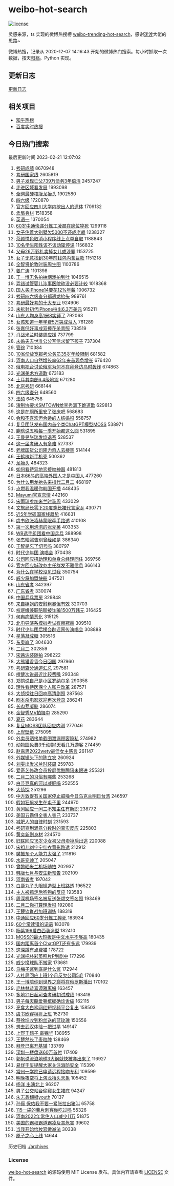 # weibo-hot-search

[![license](https://img.shields.io/github/license/Arrackisarookie/weibo-hot-search)](https://github.com/Arrackisarookie/weibo-hot-search/blob/master/LICENSE)

灵感来源，ts 实现的微博热搜榜 [weibo-trending-hot-search](https://github.com/justjavac/weibo-trending-hot-search)，感谢[迷渡](https://github.com/justjavac)大佬的思路~

微博热搜，记录从 2020-12-07 14:16:43 开始的微博热门搜索。每小时抓取一次数据，按天[归档](./archives)。Python 实现。

## 更新日志
[更新日志](./UPDATE.md)

## 相关项目
+ [知乎热榜](https://github.com/Arrackisarookie/zhihu-top-search)
+ [百度实时热搜](https://github.com/Arrackisarookie/baidu-hot-search)

## 今日热门搜索

<!-- Rank Begin -->

最后更新时间 2023-02-21 12:07:02

1. [考研成绩](https://s.weibo.com/weibo?q=%23%E8%80%83%E7%A0%94%E6%88%90%E7%BB%A9%23&t=31&band_rank=1&Refer=top) 8670948
1. [考研国家线](https://s.weibo.com/weibo?q=%23%E8%80%83%E7%A0%94%E5%9B%BD%E5%AE%B6%E7%BA%BF%23&t=31&band_rank=2&Refer=top) 2605819
1. [男子发现亡父739万债务3年偿清](https://s.weibo.com/weibo?q=%23%E7%94%B7%E5%AD%90%E5%8F%91%E7%8E%B0%E4%BA%A1%E7%88%B6739%E4%B8%87%E5%80%BA%E5%8A%A13%E5%B9%B4%E5%81%BF%E6%B8%85%23&t=31&band_rank=11&Refer=top) 2457247
1. [走进区域看发展](https://s.weibo.com/weibo?q=%23%E8%B5%B0%E8%BF%9B%E5%8C%BA%E5%9F%9F%E7%9C%8B%E5%8F%91%E5%B1%95%23&t=31&band_rank=3&Refer=top) 1993098
1. [全网最硬核版龙抬头](https://s.weibo.com/weibo?q=%23%E5%85%A8%E7%BD%91%E6%9C%80%E7%A1%AC%E6%A0%B8%E7%89%88%E9%BE%99%E6%8A%AC%E5%A4%B4%23&t=31&band_rank=42&Refer=top) 1902580
1. [四六级](https://s.weibo.com/weibo?q=%23%E5%9B%9B%E5%85%AD%E7%BA%A7%23&t=31&band_rank=4&Refer=top) 1720870
1. [官方回应四川大学内挖出人的遗体](https://s.weibo.com/weibo?q=%23%E5%AE%98%E6%96%B9%E5%9B%9E%E5%BA%94%E5%9B%9B%E5%B7%9D%E5%A4%A7%E5%AD%A6%E5%86%85%E6%8C%96%E5%87%BA%E4%BA%BA%E7%9A%84%E9%81%97%E4%BD%93%23&t=31&band_rank=1&Refer=top) 1709132
1. [孟局身材](https://s.weibo.com/weibo?q=%23%E5%AD%9F%E5%B1%80%E8%BA%AB%E6%9D%90%23&t=31&band_rank=34&Refer=top) 1518358
1. [英语一](https://s.weibo.com/weibo?q=%E8%8B%B1%E8%AF%AD%E4%B8%80&t=31&band_rank=4&Refer=top) 1370054
1. [60岁中通快递分拣工凌晨在岗位猝死](https://s.weibo.com/weibo?q=%2360%E5%B2%81%E4%B8%AD%E9%80%9A%E5%BF%AB%E9%80%92%E5%88%86%E6%8B%A3%E5%B7%A5%E5%87%8C%E6%99%A8%E5%9C%A8%E5%B2%97%E4%BD%8D%E7%8C%9D%E6%AD%BB%23&t=31&band_rank=5&Refer=top) 1299118
1. [女子住着大别墅欠5000不还成老赖](https://s.weibo.com/weibo?q=%23%E5%A5%B3%E5%AD%90%E4%BD%8F%E7%9D%80%E5%A4%A7%E5%88%AB%E5%A2%85%E6%AC%A05000%E4%B8%8D%E8%BF%98%E6%88%90%E8%80%81%E8%B5%96%23&t=31&band_rank=1&Refer=top) 1238327
1. [茶颜悦色取消小程序线上点单自取](https://s.weibo.com/weibo?q=%23%E8%8C%B6%E9%A2%9C%E6%82%A6%E8%89%B2%E5%8F%96%E6%B6%88%E5%B0%8F%E7%A8%8B%E5%BA%8F%E7%BA%BF%E4%B8%8A%E7%82%B9%E5%8D%95%E8%87%AA%E5%8F%96%23&t=31&band_rank=1&Refer=top) 1188843
1. [10名学生阳性该不该动辄停课](https://s.weibo.com/weibo?q=%2310%E5%90%8D%E5%AD%A6%E7%94%9F%E9%98%B3%E6%80%A7%E8%AF%A5%E4%B8%8D%E8%AF%A5%E5%8A%A8%E8%BE%84%E5%81%9C%E8%AF%BE%23&t=31&band_rank=5&Refer=top) 1156832
1. [父母26万彩礼卖掉女儿或涉罪](https://s.weibo.com/weibo?q=%23%E7%88%B6%E6%AF%8D26%E4%B8%87%E5%BD%A9%E7%A4%BC%E5%8D%96%E6%8E%89%E5%A5%B3%E5%84%BF%E6%88%96%E6%B6%89%E7%BD%AA%23&t=31&band_rank=5&Refer=top) 1153725
1. [女子无意找到30年前钱包内含巨款](https://s.weibo.com/weibo?q=%23%E5%A5%B3%E5%AD%90%E6%97%A0%E6%84%8F%E6%89%BE%E5%88%B030%E5%B9%B4%E5%89%8D%E9%92%B1%E5%8C%85%E5%86%85%E5%90%AB%E5%B7%A8%E6%AC%BE%23&t=31&band_rank=6&Refer=top) 1151218
1. [全智贤伦敦时装周生图](https://s.weibo.com/weibo?q=%23%E5%85%A8%E6%99%BA%E8%B4%A4%E4%BC%A6%E6%95%A6%E6%97%B6%E8%A3%85%E5%91%A8%E7%94%9F%E5%9B%BE%23&t=31&band_rank=7&Refer=top) 1103786
1. [姜广涛](https://s.weibo.com/weibo?q=%E5%A7%9C%E5%B9%BF%E6%B6%9B&t=31&band_rank=2&Refer=top) 1101398
1. [王一博无名拍抽烟戏拍到吐](https://s.weibo.com/weibo?q=%23%E7%8E%8B%E4%B8%80%E5%8D%9A%E6%97%A0%E5%90%8D%E6%8B%8D%E6%8A%BD%E7%83%9F%E6%88%8F%E6%8B%8D%E5%88%B0%E5%90%90%23&t=31&band_rank=8&Refer=top) 1046515
1. [弄错试管婴儿涉事医院称没必要计较](https://s.weibo.com/weibo?q=%23%E5%BC%84%E9%94%99%E8%AF%95%E7%AE%A1%E5%A9%B4%E5%84%BF%E6%B6%89%E4%BA%8B%E5%8C%BB%E9%99%A2%E7%A7%B0%E6%B2%A1%E5%BF%85%E8%A6%81%E8%AE%A1%E8%BE%83%23&t=31&band_rank=6&Refer=top) 1018368
1. [国人买iPhone14要花12%年薪](https://s.weibo.com/weibo?q=%23%E5%9B%BD%E4%BA%BA%E4%B9%B0iPhone14%E8%A6%81%E8%8A%B112%25%E5%B9%B4%E8%96%AA%23&t=31&band_rank=7&Refer=top) 1006732
1. [考研四六级查分都遇龙抬头](https://s.weibo.com/weibo?q=%23%E8%80%83%E7%A0%94%E5%9B%9B%E5%85%AD%E7%BA%A7%E6%9F%A5%E5%88%86%E9%83%BD%E9%81%87%E9%BE%99%E6%8A%AC%E5%A4%B4%23&t=31&band_rank=6&Refer=top) 989761
1. [考研最好考的十大专业](https://s.weibo.com/weibo?q=%23%E8%80%83%E7%A0%94%E6%9C%80%E5%A5%BD%E8%80%83%E7%9A%84%E5%8D%81%E5%A4%A7%E4%B8%93%E4%B8%9A%23&t=31&band_rank=9&Refer=top) 924906
1. [未拆封初代iPhone拍出6.3万美元](https://s.weibo.com/weibo?q=%23%E6%9C%AA%E6%8B%86%E5%B0%81%E5%88%9D%E4%BB%A3iPhone%E6%8B%8D%E5%87%BA6.3%E4%B8%87%E7%BE%8E%E5%85%83%23&t=31&band_rank=8&Refer=top) 915211
1. [山东人均身高1米8实锤了](https://s.weibo.com/weibo?q=%23%E5%B1%B1%E4%B8%9C%E4%BA%BA%E5%9D%87%E8%BA%AB%E9%AB%981%E7%B1%B38%E5%AE%9E%E9%94%A4%E4%BA%86%23&t=31&band_rank=4&Refer=top) 792063
1. [女孩知道一年学费5万哭成泪人](https://s.weibo.com/weibo?q=%23%E5%A5%B3%E5%AD%A9%E7%9F%A5%E9%81%93%E4%B8%80%E5%B9%B4%E5%AD%A6%E8%B4%B95%E4%B8%87%E5%93%AD%E6%88%90%E6%B3%AA%E4%BA%BA%23&t=31&band_rank=5&Refer=top) 761289
1. [张嘉倪好事成双捧花杀青照](https://s.weibo.com/weibo?q=%23%E5%BC%A0%E5%98%89%E5%80%AA%E5%A5%BD%E4%BA%8B%E6%88%90%E5%8F%8C%E6%8D%A7%E8%8A%B1%E6%9D%80%E9%9D%92%E7%85%A7%23&t=31&band_rank=13&Refer=top) 738519
1. [肖战米兰时装周应援](https://s.weibo.com/weibo?q=%23%E8%82%96%E6%88%98%E7%B1%B3%E5%85%B0%E6%97%B6%E8%A3%85%E5%91%A8%E5%BA%94%E6%8F%B4%23&t=31&band_rank=11&Refer=top) 737799
1. [未婚夫去世准公公写信求留下孩子](https://s.weibo.com/weibo?q=%23%E6%9C%AA%E5%A9%9A%E5%A4%AB%E5%8E%BB%E4%B8%96%E5%87%86%E5%85%AC%E5%85%AC%E5%86%99%E4%BF%A1%E6%B1%82%E7%95%99%E4%B8%8B%E5%AD%A9%E5%AD%90%23&t=31&band_rank=13&Refer=top) 737304
1. [管综](https://s.weibo.com/weibo?q=%E7%AE%A1%E7%BB%BC&t=31&band_rank=13&Refer=top) 710384
1. [10省份放宽报考公务员35岁年龄限制](https://s.weibo.com/weibo?q=%2310%E7%9C%81%E4%BB%BD%E6%94%BE%E5%AE%BD%E6%8A%A5%E8%80%83%E5%85%AC%E5%8A%A1%E5%91%9835%E5%B2%81%E5%B9%B4%E9%BE%84%E9%99%90%E5%88%B6%23&t=31&band_rank=15&Refer=top) 681582
1. [河南人口自然增长率62年来首现负增长](https://s.weibo.com/weibo?q=%23%E6%B2%B3%E5%8D%97%E4%BA%BA%E5%8F%A3%E8%87%AA%E7%84%B6%E5%A2%9E%E9%95%BF%E7%8E%8762%E5%B9%B4%E6%9D%A5%E9%A6%96%E7%8E%B0%E8%B4%9F%E5%A2%9E%E9%95%BF%23&t=31&band_rank=5&Refer=top) 676420
1. [俄电视台讨论俄军为何不在拜登访乌时轰炸](https://s.weibo.com/weibo?q=%23%E4%BF%84%E7%94%B5%E8%A7%86%E5%8F%B0%E8%AE%A8%E8%AE%BA%E4%BF%84%E5%86%9B%E4%B8%BA%E4%BD%95%E4%B8%8D%E5%9C%A8%E6%8B%9C%E7%99%BB%E8%AE%BF%E4%B9%8C%E6%97%B6%E8%BD%B0%E7%82%B8%23&t=31&band_rank=11&Refer=top) 674863
1. [光渊美术方道歉](https://s.weibo.com/weibo?q=%23%E5%85%89%E6%B8%8A%E7%BE%8E%E6%9C%AF%E6%96%B9%E9%81%93%E6%AD%89%23&t=31&band_rank=12&Refer=top) 673183
1. [土耳其南部6.4级地震](https://s.weibo.com/weibo?q=%23%E5%9C%9F%E8%80%B3%E5%85%B6%E5%8D%97%E9%83%A86.4%E7%BA%A7%E5%9C%B0%E9%9C%87%23&t=31&band_rank=13&Refer=top) 671280
1. [北京考研](https://s.weibo.com/weibo?q=%E5%8C%97%E4%BA%AC%E8%80%83%E7%A0%94&t=31&band_rank=47&Refer=top) 668144
1. [四六级查分](https://s.weibo.com/weibo?q=%23%E5%9B%9B%E5%85%AD%E7%BA%A7%E6%9F%A5%E5%88%86%23&t=31&band_rank=12&Refer=top) 648560
1. [法硕](https://s.weibo.com/weibo?q=%E6%B3%95%E7%A1%95&t=31&band_rank=8&Refer=top) 645758
1. [演制协要求SMTOWN给李秀满下跪道歉](https://s.weibo.com/weibo?q=%23%E6%BC%94%E5%88%B6%E5%8D%8F%E8%A6%81%E6%B1%82SMTOWN%E7%BB%99%E6%9D%8E%E7%A7%80%E6%BB%A1%E4%B8%8B%E8%B7%AA%E9%81%93%E6%AD%89%23&t=31&band_rank=14&Refer=top) 629813
1. [这是在厕所里安了张床吧](https://s.weibo.com/weibo?q=%23%E8%BF%99%E6%98%AF%E5%9C%A8%E5%8E%95%E6%89%80%E9%87%8C%E5%AE%89%E4%BA%86%E5%BC%A0%E5%BA%8A%E5%90%A7%23&t=31&band_rank=6&Refer=top) 568683
1. [会和不喜欢但合适的人结婚吗](https://s.weibo.com/weibo?q=%23%E4%BC%9A%E5%92%8C%E4%B8%8D%E5%96%9C%E6%AC%A2%E4%BD%86%E5%90%88%E9%80%82%E7%9A%84%E4%BA%BA%E7%BB%93%E5%A9%9A%E5%90%97%23&t=31&band_rank=15&Refer=top) 558757
1. [复旦团队发布国内首个类ChatGPT模型MOSS](https://s.weibo.com/weibo?q=%23%E5%A4%8D%E6%97%A6%E5%9B%A2%E9%98%9F%E5%8F%91%E5%B8%83%E5%9B%BD%E5%86%85%E9%A6%96%E4%B8%AA%E7%B1%BBChatGPT%E6%A8%A1%E5%9E%8BMOSS%23&t=31&band_rank=7&Refer=top) 538971
1. [鹿晗说五哈每一季开始都这么囧](https://s.weibo.com/weibo?q=%23%E9%B9%BF%E6%99%97%E8%AF%B4%E4%BA%94%E5%93%88%E6%AF%8F%E4%B8%80%E5%AD%A3%E5%BC%80%E5%A7%8B%E9%83%BD%E8%BF%99%E4%B9%88%E5%9B%A7%23&t=31&band_rank=18&Refer=top) 531895
1. [王曼昱张瑞发烧退赛](https://s.weibo.com/weibo?q=%23%E7%8E%8B%E6%9B%BC%E6%98%B1%E5%BC%A0%E7%91%9E%E5%8F%91%E7%83%A7%E9%80%80%E8%B5%9B%23&t=31&band_rank=30&Refer=top) 528537
1. [这一届考研人有多难](https://s.weibo.com/weibo?q=%23%E8%BF%99%E4%B8%80%E5%B1%8A%E8%80%83%E7%A0%94%E4%BA%BA%E6%9C%89%E5%A4%9A%E9%9A%BE%23&t=31&band_rank=8&Refer=top) 527337
1. [老牌国货公司隆力奇人去楼空](https://s.weibo.com/weibo?q=%23%E8%80%81%E7%89%8C%E5%9B%BD%E8%B4%A7%E5%85%AC%E5%8F%B8%E9%9A%86%E5%8A%9B%E5%A5%87%E4%BA%BA%E5%8E%BB%E6%A5%BC%E7%A9%BA%23&t=31&band_rank=19&Refer=top) 514144
1. [王鹤棣新手机壳](https://s.weibo.com/weibo?q=%23%E7%8E%8B%E9%B9%A4%E6%A3%A3%E6%96%B0%E6%89%8B%E6%9C%BA%E5%A3%B3%23&t=31&band_rank=11&Refer=top) 500362
1. [龙抬头](https://s.weibo.com/weibo?q=%23%E9%BE%99%E6%8A%AC%E5%A4%B4%23&t=31&band_rank=15&Refer=top) 484323
1. [如何看待异地恋接吻神器](https://s.weibo.com/weibo?q=%23%E5%A6%82%E4%BD%95%E7%9C%8B%E5%BE%85%E5%BC%82%E5%9C%B0%E6%81%8B%E6%8E%A5%E5%90%BB%E7%A5%9E%E5%99%A8%23&t=31&band_rank=32&Refer=top) 481813
1. [日本66%的高端外国人才是中国人](https://s.weibo.com/weibo?q=%23%E6%97%A5%E6%9C%AC66%25%E7%9A%84%E9%AB%98%E7%AB%AF%E5%A4%96%E5%9B%BD%E4%BA%BA%E6%89%8D%E6%98%AF%E4%B8%AD%E5%9B%BD%E4%BA%BA%23&t=31&band_rank=9&Refer=top) 477260
1. [为什么用龙抬头来指代二月二](https://s.weibo.com/weibo?q=%23%E4%B8%BA%E4%BB%80%E4%B9%88%E7%94%A8%E9%BE%99%E6%8A%AC%E5%A4%B4%E6%9D%A5%E6%8C%87%E4%BB%A3%E4%BA%8C%E6%9C%88%E4%BA%8C%23&t=31&band_rank=16&Refer=top) 468197
1. [点燃我温暖你韩国开播](https://s.weibo.com/weibo?q=%23%E7%82%B9%E7%87%83%E6%88%91%E6%B8%A9%E6%9A%96%E4%BD%A0%E9%9F%A9%E5%9B%BD%E5%BC%80%E6%92%AD%23&t=31&band_rank=10&Refer=top) 448435
1. [Mayumi官宣恋情](https://s.weibo.com/weibo?q=%23Mayumi%E5%AE%98%E5%AE%A3%E6%81%8B%E6%83%85%23&t=31&band_rank=11&Refer=top) 442160
1. [宋雨琦参加米兰时装周](https://s.weibo.com/weibo?q=%23%E5%AE%8B%E9%9B%A8%E7%90%A6%E5%8F%82%E5%8A%A0%E7%B1%B3%E5%85%B0%E6%97%B6%E8%A3%85%E5%91%A8%23&t=31&band_rank=12&Refer=top) 433029
1. [文旅局长零下20度穿长裙代言家乡](https://s.weibo.com/weibo?q=%23%E6%96%87%E6%97%85%E5%B1%80%E9%95%BF%E9%9B%B6%E4%B8%8B20%E5%BA%A6%E7%A9%BF%E9%95%BF%E8%A3%99%E4%BB%A3%E8%A8%80%E5%AE%B6%E4%B9%A1%23&t=31&band_rank=13&Refer=top) 430771
1. [近5年学硕国家线趋势](https://s.weibo.com/weibo?q=%23%E8%BF%915%E5%B9%B4%E5%AD%A6%E7%A1%95%E5%9B%BD%E5%AE%B6%E7%BA%BF%E8%B6%8B%E5%8A%BF%23&t=31&band_rank=14&Refer=top) 416631
1. [虞书欣张凌赫蒙眼牵手路透](https://s.weibo.com/weibo?q=%23%E8%99%9E%E4%B9%A6%E6%AC%A3%E5%BC%A0%E5%87%8C%E8%B5%AB%E8%92%99%E7%9C%BC%E7%89%B5%E6%89%8B%E8%B7%AF%E9%80%8F%23&t=31&band_rank=22&Refer=top) 410108
1. [第一次用泡泡的张元英](https://s.weibo.com/weibo?q=%23%E7%AC%AC%E4%B8%80%E6%AC%A1%E7%94%A8%E6%B3%A1%E6%B3%A1%E7%9A%84%E5%BC%A0%E5%85%83%E8%8B%B1%23&t=31&band_rank=23&Refer=top) 403353
1. [WB选手组团看中国乒乓](https://s.weibo.com/weibo?q=%23WB%E9%80%89%E6%89%8B%E7%BB%84%E5%9B%A2%E7%9C%8B%E4%B8%AD%E5%9B%BD%E4%B9%92%E4%B9%93%23&t=31&band_rank=24&Refer=top) 388998
1. [张杰晒照告别曾经如是](https://s.weibo.com/weibo?q=%23%E5%BC%A0%E6%9D%B0%E6%99%92%E7%85%A7%E5%91%8A%E5%88%AB%E6%9B%BE%E7%BB%8F%E5%A6%82%E6%98%AF%23&t=31&band_rank=19&Refer=top) 386340
1. [王智是忘了切号吗](https://s.weibo.com/weibo?q=%23%E7%8E%8B%E6%99%BA%E6%98%AF%E5%BF%98%E4%BA%86%E5%88%87%E5%8F%B7%E5%90%97%23&t=31&band_rank=21&Refer=top) 380797
1. [时代少年团 演唱会](https://s.weibo.com/weibo?q=%E6%97%B6%E4%BB%A3%E5%B0%91%E5%B9%B4%E5%9B%A2%20%E6%BC%94%E5%94%B1%E4%BC%9A&t=31&band_rank=24&Refer=top) 370438
1. [公司回应招助理和单身总经理同住](https://s.weibo.com/weibo?q=%23%E5%85%AC%E5%8F%B8%E5%9B%9E%E5%BA%94%E6%8B%9B%E5%8A%A9%E7%90%86%E5%92%8C%E5%8D%95%E8%BA%AB%E6%80%BB%E7%BB%8F%E7%90%86%E5%90%8C%E4%BD%8F%23&t=31&band_rank=17&Refer=top) 369756
1. [官方回应城改办主任群发不雅信息](https://s.weibo.com/weibo?q=%23%E5%AE%98%E6%96%B9%E5%9B%9E%E5%BA%94%E5%9F%8E%E6%94%B9%E5%8A%9E%E4%B8%BB%E4%BB%BB%E7%BE%A4%E5%8F%91%E4%B8%8D%E9%9B%85%E4%BF%A1%E6%81%AF%23&t=31&band_rank=30&Refer=top) 366143
1. [为什么在学校没见过我](https://s.weibo.com/weibo?q=%23%E4%B8%BA%E4%BB%80%E4%B9%88%E5%9C%A8%E5%AD%A6%E6%A0%A1%E6%B2%A1%E8%A7%81%E8%BF%87%E6%88%91%23&t=31&band_rank=22&Refer=top) 350754
1. [威少将加盟快船](https://s.weibo.com/weibo?q=%23%E5%A8%81%E5%B0%91%E5%B0%86%E5%8A%A0%E7%9B%9F%E5%BF%AB%E8%88%B9%23&t=31&band_rank=23&Refer=top) 347521
1. [山东省考](https://s.weibo.com/weibo?q=%E5%B1%B1%E4%B8%9C%E7%9C%81%E8%80%83&t=31&band_rank=19&Refer=top) 342397
1. [广东省考](https://s.weibo.com/weibo?q=%E5%B9%BF%E4%B8%9C%E7%9C%81%E8%80%83&t=31&band_rank=20&Refer=top) 330074
1. [中国乒乓票房](https://s.weibo.com/weibo?q=%23%E4%B8%AD%E5%9B%BD%E4%B9%92%E4%B9%93%E7%A5%A8%E6%88%BF%23&t=31&band_rank=19&Refer=top) 329848
1. [来自姐姐的安慰粗暴但有效](https://s.weibo.com/weibo?q=%23%E6%9D%A5%E8%87%AA%E5%A7%90%E5%A7%90%E7%9A%84%E5%AE%89%E6%85%B0%E7%B2%97%E6%9A%B4%E4%BD%86%E6%9C%89%E6%95%88%23&t=31&band_rank=21&Refer=top) 320703
1. [权珉娥兼职陪聊被诈骗1500万韩元](https://s.weibo.com/weibo?q=%23%E6%9D%83%E7%8F%89%E5%A8%A5%E5%85%BC%E8%81%8C%E9%99%AA%E8%81%8A%E8%A2%AB%E8%AF%88%E9%AA%971500%E4%B8%87%E9%9F%A9%E5%85%83%23&t=31&band_rank=14&Refer=top) 316425
1. [何冉病情恶化](https://s.weibo.com/weibo?q=%23%E4%BD%95%E5%86%89%E7%97%85%E6%83%85%E6%81%B6%E5%8C%96%23&t=31&band_rank=35&Refer=top) 315125
1. [北电导演系模拟考试有赖冠霖](https://s.weibo.com/weibo?q=%23%E5%8C%97%E7%94%B5%E5%AF%BC%E6%BC%94%E7%B3%BB%E6%A8%A1%E6%8B%9F%E8%80%83%E8%AF%95%E6%9C%89%E8%B5%96%E5%86%A0%E9%9C%96%23&t=31&band_rank=23&Refer=top) 309510
1. [时代少年团后援会辟谣网传演唱会](https://s.weibo.com/weibo?q=%23%E6%97%B6%E4%BB%A3%E5%B0%91%E5%B9%B4%E5%9B%A2%E5%90%8E%E6%8F%B4%E4%BC%9A%E8%BE%9F%E8%B0%A3%E7%BD%91%E4%BC%A0%E6%BC%94%E5%94%B1%E4%BC%9A%23&t=31&band_rank=27&Refer=top) 308888
1. [星落凝成糖](https://s.weibo.com/weibo?q=%E6%98%9F%E8%90%BD%E5%87%9D%E6%88%90%E7%B3%96&t=31&band_rank=15&Refer=top) 305516
1. [东奥崩了](https://s.weibo.com/weibo?q=%E4%B8%9C%E5%A5%A5%E5%B4%A9%E4%BA%86&t=31&band_rank=16&Refer=top) 304630
1. [二月二](https://s.weibo.com/weibo?q=%23%E4%BA%8C%E6%9C%88%E4%BA%8C%23&t=31&band_rank=25&Refer=top) 302859
1. [宋茜泳装随拍](https://s.weibo.com/weibo?q=%23%E5%AE%8B%E8%8C%9C%E6%B3%B3%E8%A3%85%E9%9A%8F%E6%8B%8D%23&t=31&band_rank=39&Refer=top) 298222
1. [大熊猫香香今日回国](https://s.weibo.com/weibo?q=%23%E5%A4%A7%E7%86%8A%E7%8C%AB%E9%A6%99%E9%A6%99%E4%BB%8A%E6%97%A5%E5%9B%9E%E5%9B%BD%23&t=31&band_rank=28&Refer=top) 297960
1. [考研查分通道汇总](https://s.weibo.com/weibo?q=%23%E8%80%83%E7%A0%94%E6%9F%A5%E5%88%86%E9%80%9A%E9%81%93%E6%B1%87%E6%80%BB%23&t=31&band_rank=26&Refer=top) 297581
1. [檀健次说最近比较费嗓](https://s.weibo.com/weibo?q=%23%E6%AA%80%E5%81%A5%E6%AC%A1%E8%AF%B4%E6%9C%80%E8%BF%91%E6%AF%94%E8%BE%83%E8%B4%B9%E5%97%93%23&t=31&band_rank=27&Refer=top) 293348
1. [郑恺说自己是小区罗纳尔多](https://s.weibo.com/weibo?q=%23%E9%83%91%E6%81%BA%E8%AF%B4%E8%87%AA%E5%B7%B1%E6%98%AF%E5%B0%8F%E5%8C%BA%E7%BD%97%E7%BA%B3%E5%B0%94%E5%A4%9A%23&t=31&band_rank=17&Refer=top) 290358
1. [理性看待医保个人账户改革](https://s.weibo.com/weibo?q=%23%E7%90%86%E6%80%A7%E7%9C%8B%E5%BE%85%E5%8C%BB%E4%BF%9D%E4%B8%AA%E4%BA%BA%E8%B4%A6%E6%88%B7%E6%94%B9%E9%9D%A9%23&t=31&band_rank=26&Refer=top) 287571
1. [大侦探往日回响高清剧照](https://s.weibo.com/weibo?q=%23%E5%A4%A7%E4%BE%A6%E6%8E%A2%E5%BE%80%E6%97%A5%E5%9B%9E%E5%93%8D%E9%AB%98%E6%B8%85%E5%89%A7%E7%85%A7%23&t=31&band_rank=31&Refer=top) 287563
1. [剧本杀电影欢迎再次登录](https://s.weibo.com/weibo?q=%23%E5%89%A7%E6%9C%AC%E6%9D%80%E7%94%B5%E5%BD%B1%E6%AC%A2%E8%BF%8E%E5%86%8D%E6%AC%A1%E7%99%BB%E5%BD%95%23&t=31&band_rank=29&Refer=top) 286241
1. [长肉芽凝胶](https://s.weibo.com/weibo?q=%E9%95%BF%E8%82%89%E8%8A%BD%E5%87%9D%E8%83%B6&t=31&band_rank=22&Refer=top) 286074
1. [金智秀MV拍摄中](https://s.weibo.com/weibo?q=%23%E9%87%91%E6%99%BA%E7%A7%80MV%E6%8B%8D%E6%91%84%E4%B8%AD%23&t=31&band_rank=27&Refer=top) 285290
1. [夏花](https://s.weibo.com/weibo?q=%E5%A4%8F%E8%8A%B1&t=31&band_rank=18&Refer=top) 283644
1. [复旦MOSS团队回应内测](https://s.weibo.com/weibo?q=%23%E5%A4%8D%E6%97%A6MOSS%E5%9B%A2%E9%98%9F%E5%9B%9E%E5%BA%94%E5%86%85%E6%B5%8B%23&t=31&band_rank=28&Refer=top) 277046
1. [上岸壁纸](https://s.weibo.com/weibo?q=%E4%B8%8A%E5%B2%B8%E5%A3%81%E7%BA%B8&t=31&band_rank=30&Refer=top) 275095
1. [外卖员晒接单截图泄漏顾客隐私](https://s.weibo.com/weibo?q=%23%E5%A4%96%E5%8D%96%E5%91%98%E6%99%92%E6%8E%A5%E5%8D%95%E6%88%AA%E5%9B%BE%E6%B3%84%E6%BC%8F%E9%A1%BE%E5%AE%A2%E9%9A%90%E7%A7%81%23&t=31&band_rank=30&Refer=top) 274982
1. [动物园免费3千动物1天看几万游客](https://s.weibo.com/weibo?q=%23%E5%8A%A8%E7%89%A9%E5%9B%AD%E5%85%8D%E8%B4%B93%E5%8D%83%E5%8A%A8%E7%89%A91%E5%A4%A9%E7%9C%8B%E5%87%A0%E4%B8%87%E6%B8%B8%E5%AE%A2%23&t=31&band_rank=48&Refer=top) 274459
1. [赵露思2022wetv最佳女主感言](https://s.weibo.com/weibo?q=%23%E8%B5%B5%E9%9C%B2%E6%80%9D2022wetv%E6%9C%80%E4%BD%B3%E5%A5%B3%E4%B8%BB%E6%84%9F%E8%A8%80%23&t=31&band_rank=20&Refer=top) 261147
1. [外媒镜头下的陈立农](https://s.weibo.com/weibo?q=%23%E5%A4%96%E5%AA%92%E9%95%9C%E5%A4%B4%E4%B8%8B%E7%9A%84%E9%99%88%E7%AB%8B%E5%86%9C%23&t=31&band_rank=32&Refer=top) 260924
1. [刘雯出发米兰时装周](https://s.weibo.com/weibo?q=%23%E5%88%98%E9%9B%AF%E5%87%BA%E5%8F%91%E7%B1%B3%E5%85%B0%E6%97%B6%E8%A3%85%E5%91%A8%23&t=31&band_rank=31&Refer=top) 259783
1. [爱奇艺修改会员投屏优酷腾讯未跟进](https://s.weibo.com/weibo?q=%23%E7%88%B1%E5%A5%87%E8%89%BA%E4%BF%AE%E6%94%B9%E4%BC%9A%E5%91%98%E6%8A%95%E5%B1%8F%E4%BC%98%E9%85%B7%E8%85%BE%E8%AE%AF%E6%9C%AA%E8%B7%9F%E8%BF%9B%23&t=31&band_rank=32&Refer=top) 255321
1. [二月二的习俗有哪些](https://s.weibo.com/weibo?q=%23%E4%BA%8C%E6%9C%88%E4%BA%8C%E7%9A%84%E4%B9%A0%E4%BF%97%E6%9C%89%E5%93%AA%E4%BA%9B%23&t=31&band_rank=33&Refer=top) 253268
1. [白芸豆真的可以减肥吗](https://s.weibo.com/weibo?q=%23%E7%99%BD%E8%8A%B8%E8%B1%86%E7%9C%9F%E7%9A%84%E5%8F%AF%E4%BB%A5%E5%87%8F%E8%82%A5%E5%90%97%23&t=31&band_rank=48&Refer=top) 252555
1. [大侦探](https://s.weibo.com/weibo?q=%E5%A4%A7%E4%BE%A6%E6%8E%A2&t=31&band_rank=35&Refer=top) 251296
1. [中方敦促有关国家停止鼓噪今日乌克兰明日台湾](https://s.weibo.com/weibo?q=%23%E4%B8%AD%E6%96%B9%E6%95%A6%E4%BF%83%E6%9C%89%E5%85%B3%E5%9B%BD%E5%AE%B6%E5%81%9C%E6%AD%A2%E9%BC%93%E5%99%AA%E4%BB%8A%E6%97%A5%E4%B9%8C%E5%85%8B%E5%85%B0%E6%98%8E%E6%97%A5%E5%8F%B0%E6%B9%BE%23&t=31&band_rank=36&Refer=top) 246597
1. [假如狂飙发生在屯子里](https://s.weibo.com/weibo?q=%23%E5%81%87%E5%A6%82%E7%8B%82%E9%A3%99%E5%8F%91%E7%94%9F%E5%9C%A8%E5%B1%AF%E5%AD%90%E9%87%8C%23&t=31&band_rank=33&Refer=top) 244970
1. [黄冈回应一问三不知主任有新职](https://s.weibo.com/weibo?q=%23%E9%BB%84%E5%86%88%E5%9B%9E%E5%BA%94%E4%B8%80%E9%97%AE%E4%B8%89%E4%B8%8D%E7%9F%A5%E4%B8%BB%E4%BB%BB%E6%9C%89%E6%96%B0%E8%81%8C%23&t=31&band_rank=23&Refer=top) 238772
1. [美国五霸俱全害人害己](https://s.weibo.com/weibo?q=%23%E7%BE%8E%E5%9B%BD%E4%BA%94%E9%9C%B8%E4%BF%B1%E5%85%A8%E5%AE%B3%E4%BA%BA%E5%AE%B3%E5%B7%B1%23&t=31&band_rank=11&Refer=top) 233737
1. [减肥人的自律时刻](https://s.weibo.com/weibo?q=%23%E5%87%8F%E8%82%A5%E4%BA%BA%E7%9A%84%E8%87%AA%E5%BE%8B%E6%97%B6%E5%88%BB%23&t=31&band_rank=41&Refer=top) 231593
1. [考研查到满意分数时的真实反应](https://s.weibo.com/weibo?q=%23%E8%80%83%E7%A0%94%E6%9F%A5%E5%88%B0%E6%BB%A1%E6%84%8F%E5%88%86%E6%95%B0%E6%97%B6%E7%9A%84%E7%9C%9F%E5%AE%9E%E5%8F%8D%E5%BA%94%23&t=31&band_rank=24&Refer=top) 225803
1. [黄奕新剧身材](https://s.weibo.com/weibo?q=%23%E9%BB%84%E5%A5%95%E6%96%B0%E5%89%A7%E8%BA%AB%E6%9D%90%23&t=31&band_rank=25&Refer=top) 224570
1. [妇联回应16岁少女被父母卖掉后出逃](https://s.weibo.com/weibo?q=%23%E5%A6%87%E8%81%94%E5%9B%9E%E5%BA%9416%E5%B2%81%E5%B0%91%E5%A5%B3%E8%A2%AB%E7%88%B6%E6%AF%8D%E5%8D%96%E6%8E%89%E5%90%8E%E5%87%BA%E9%80%83%23&t=31&band_rank=26&Refer=top) 220088
1. [宋祖儿刘宇宁红衣背影路透](https://s.weibo.com/weibo?q=%23%E5%AE%8B%E7%A5%96%E5%84%BF%E5%88%98%E5%AE%87%E5%AE%81%E7%BA%A2%E8%A1%A3%E8%83%8C%E5%BD%B1%E8%B7%AF%E9%80%8F%23&t=31&band_rank=42&Refer=top) 212912
1. [樊振东个人能力太强了](https://s.weibo.com/weibo?q=%23%E6%A8%8A%E6%8C%AF%E4%B8%9C%E4%B8%AA%E4%BA%BA%E8%83%BD%E5%8A%9B%E5%A4%AA%E5%BC%BA%E4%BA%86%23&t=31&band_rank=27&Refer=top) 211816
1. [水哥变帅了](https://s.weibo.com/weibo?q=%E6%B0%B4%E5%93%A5%E5%8F%98%E5%B8%85%E4%BA%86&t=31&band_rank=28&Refer=top) 205047
1. [曾黎晒米兰机场随拍](https://s.weibo.com/weibo?q=%23%E6%9B%BE%E9%BB%8E%E6%99%92%E7%B1%B3%E5%85%B0%E6%9C%BA%E5%9C%BA%E9%9A%8F%E6%8B%8D%23&t=31&band_rank=44&Refer=top) 202937
1. [韩版七月与安生新预告](https://s.weibo.com/weibo?q=%23%E9%9F%A9%E7%89%88%E4%B8%83%E6%9C%88%E4%B8%8E%E5%AE%89%E7%94%9F%E6%96%B0%E9%A2%84%E5%91%8A%23&t=31&band_rank=37&Refer=top) 202109
1. [河南省考](https://s.weibo.com/weibo?q=%E6%B2%B3%E5%8D%97%E7%9C%81%E8%80%83&t=31&band_rank=42&Refer=top) 197042
1. [白鹿丸子头眼镜造型上班路透](https://s.weibo.com/weibo?q=%23%E7%99%BD%E9%B9%BF%E4%B8%B8%E5%AD%90%E5%A4%B4%E7%9C%BC%E9%95%9C%E9%80%A0%E5%9E%8B%E4%B8%8A%E7%8F%AD%E8%B7%AF%E9%80%8F%23&t=31&band_rank=43&Refer=top) 196522
1. [主人被抓走后狗狗的反应](https://s.weibo.com/weibo?q=%23%E4%B8%BB%E4%BA%BA%E8%A2%AB%E6%8A%93%E8%B5%B0%E5%90%8E%E7%8B%97%E7%8B%97%E7%9A%84%E5%8F%8D%E5%BA%94%23&t=31&band_rank=48&Refer=top) 193583
1. [周深机场签名被反送张颂文签名照](https://s.weibo.com/weibo?q=%23%E5%91%A8%E6%B7%B1%E6%9C%BA%E5%9C%BA%E7%AD%BE%E5%90%8D%E8%A2%AB%E5%8F%8D%E9%80%81%E5%BC%A0%E9%A2%82%E6%96%87%E7%AD%BE%E5%90%8D%E7%85%A7%23&t=31&band_rank=29&Refer=top) 193469
1. [二月二你打算理发吗](https://s.weibo.com/weibo?q=%23%E4%BA%8C%E6%9C%88%E4%BA%8C%E4%BD%A0%E6%89%93%E7%AE%97%E7%90%86%E5%8F%91%E5%90%97%23&t=31&band_rank=36&Refer=top) 192080
1. [王楚钦肖战加班训练](https://s.weibo.com/weibo?q=%23%E7%8E%8B%E6%A5%9A%E9%92%A6%E8%82%96%E6%88%98%E5%8A%A0%E7%8F%AD%E8%AE%AD%E7%BB%83%23&t=31&band_rank=33&Refer=top) 188319
1. [中通回应60岁分拣工猝死](https://s.weibo.com/weibo?q=%23%E4%B8%AD%E9%80%9A%E5%9B%9E%E5%BA%9460%E5%B2%81%E5%88%86%E6%8B%A3%E5%B7%A5%E7%8C%9D%E6%AD%BB%23&t=31&band_rank=44&Refer=top) 183934
1. [60个常读错的词语](https://s.weibo.com/weibo?q=%2360%E4%B8%AA%E5%B8%B8%E8%AF%BB%E9%94%99%E7%9A%84%E8%AF%8D%E8%AF%AD%23&t=31&band_rank=40&Refer=top) 183078
1. [杨紫199爱白西装造型](https://s.weibo.com/weibo?q=%23%E6%9D%A8%E7%B4%AB199%E7%88%B1%E7%99%BD%E8%A5%BF%E8%A3%85%E9%80%A0%E5%9E%8B%23&t=31&band_rank=41&Refer=top) 182410
1. [MOSS的最大短板是中文水平不够高](https://s.weibo.com/weibo?q=%23MOSS%E7%9A%84%E6%9C%80%E5%A4%A7%E7%9F%AD%E6%9D%BF%E6%98%AF%E4%B8%AD%E6%96%87%E6%B0%B4%E5%B9%B3%E4%B8%8D%E5%A4%9F%E9%AB%98%23&t=31&band_rank=44&Refer=top) 180435
1. [国内距离首个ChatGPT还有多远](https://s.weibo.com/weibo?q=%23%E5%9B%BD%E5%86%85%E8%B7%9D%E7%A6%BB%E9%A6%96%E4%B8%AAChatGPT%E8%BF%98%E6%9C%89%E5%A4%9A%E8%BF%9C%23&t=31&band_rank=45&Refer=top) 179939
1. [这深蹲有点费猫](https://s.weibo.com/weibo?q=%23%E8%BF%99%E6%B7%B1%E8%B9%B2%E6%9C%89%E7%82%B9%E8%B4%B9%E7%8C%AB%23&t=31&band_rank=30&Refer=top) 178722
1. [光渊把朴彩英照片P到剧中](https://s.weibo.com/weibo?q=%23%E5%85%89%E6%B8%8A%E6%8A%8A%E6%9C%B4%E5%BD%A9%E8%8B%B1%E7%85%A7%E7%89%87P%E5%88%B0%E5%89%A7%E4%B8%AD%23&t=31&band_rank=31&Refer=top) 177296
1. [威少换球队不搬家](https://s.weibo.com/weibo?q=%23%E5%A8%81%E5%B0%91%E6%8D%A2%E7%90%83%E9%98%9F%E4%B8%8D%E6%90%AC%E5%AE%B6%23&t=31&band_rank=45&Refer=top) 173681
1. [乌梅子酱到底是什么酱](https://s.weibo.com/weibo?q=%23%E4%B9%8C%E6%A2%85%E5%AD%90%E9%85%B1%E5%88%B0%E5%BA%95%E6%98%AF%E4%BB%80%E4%B9%88%E9%85%B1%23&t=31&band_rank=34&Refer=top) 172944
1. [人社局回应上班1个月反欠公司5毛](https://s.weibo.com/weibo?q=%23%E4%BA%BA%E7%A4%BE%E5%B1%80%E5%9B%9E%E5%BA%94%E4%B8%8A%E7%8F%AD1%E4%B8%AA%E6%9C%88%E5%8F%8D%E6%AC%A0%E5%85%AC%E5%8F%B85%E6%AF%9B%23&t=31&band_rank=46&Refer=top) 170840
1. [王一博陪你到世界之巅将在俄罗斯播出](https://s.weibo.com/weibo?q=%23%E7%8E%8B%E4%B8%80%E5%8D%9A%E9%99%AA%E4%BD%A0%E5%88%B0%E4%B8%96%E7%95%8C%E4%B9%8B%E5%B7%85%E5%B0%86%E5%9C%A8%E4%BF%84%E7%BD%97%E6%96%AF%E6%92%AD%E5%87%BA%23&t=31&band_rank=35&Refer=top) 170102
1. [毛林林恭喜谭雅离婚](https://s.weibo.com/weibo?q=%23%E6%AF%9B%E6%9E%97%E6%9E%97%E6%81%AD%E5%96%9C%E8%B0%AD%E9%9B%85%E7%A6%BB%E5%A9%9A%23&t=31&band_rank=50&Refer=top) 163457
1. [多地21日起可查考研初试成绩](https://s.weibo.com/weibo?q=%23%E5%A4%9A%E5%9C%B021%E6%97%A5%E8%B5%B7%E5%8F%AF%E6%9F%A5%E8%80%83%E7%A0%94%E5%88%9D%E8%AF%95%E6%88%90%E7%BB%A9%23&t=31&band_rank=36&Refer=top) 163418
1. [男子每天酷爱嚼槟榔确诊舌癌](https://s.weibo.com/weibo?q=%23%E7%94%B7%E5%AD%90%E6%AF%8F%E5%A4%A9%E9%85%B7%E7%88%B1%E5%9A%BC%E6%A7%9F%E6%A6%94%E7%A1%AE%E8%AF%8A%E8%88%8C%E7%99%8C%23&t=31&band_rank=48&Refer=top) 162115
1. [烹食大白鲨网红短视频平台复出](https://s.weibo.com/weibo?q=%23%E7%83%B9%E9%A3%9F%E5%A4%A7%E7%99%BD%E9%B2%A8%E7%BD%91%E7%BA%A2%E7%9F%AD%E8%A7%86%E9%A2%91%E5%B9%B3%E5%8F%B0%E5%A4%8D%E5%87%BA%23&t=31&band_rank=37&Refer=top) 158503
1. [虞书欣穿棉裤上班](https://s.weibo.com/weibo?q=%23%E8%99%9E%E4%B9%A6%E6%AC%A3%E7%A9%BF%E6%A3%89%E8%A3%A4%E4%B8%8A%E7%8F%AD%23&t=31&band_rank=38&Refer=top) 152730
1. [蔡徐坤收到粉丝送的蓝玫瑰](https://s.weibo.com/weibo?q=%23%E8%94%A1%E5%BE%90%E5%9D%A4%E6%94%B6%E5%88%B0%E7%B2%89%E4%B8%9D%E9%80%81%E7%9A%84%E8%93%9D%E7%8E%AB%E7%91%B0%23&t=31&band_rank=39&Refer=top) 150556
1. [想去武汉体验一把过早](https://s.weibo.com/weibo?q=%23%E6%83%B3%E5%8E%BB%E6%AD%A6%E6%B1%89%E4%BD%93%E9%AA%8C%E4%B8%80%E6%8A%8A%E8%BF%87%E6%97%A9%23&t=31&band_rank=40&Refer=top) 149147
1. [上野千鹤子 戴锦华](https://s.weibo.com/weibo?q=%E4%B8%8A%E9%87%8E%E5%8D%83%E9%B9%A4%E5%AD%90%20%E6%88%B4%E9%94%A6%E5%8D%8E&t=31&band_rank=42&Refer=top) 138955
1. [王楚然长了麦粒肿](https://s.weibo.com/weibo?q=%23%E7%8E%8B%E6%A5%9A%E7%84%B6%E9%95%BF%E4%BA%86%E9%BA%A6%E7%B2%92%E8%82%BF%23&t=31&band_rank=43&Refer=top) 138469
1. [拜登已离开基辅](https://s.weibo.com/weibo?q=%23%E6%8B%9C%E7%99%BB%E5%B7%B2%E7%A6%BB%E5%BC%80%E5%9F%BA%E8%BE%85%23&t=31&band_rank=44&Refer=top) 133769
1. [深圳一楼盘送60万首付](https://s.weibo.com/weibo?q=%23%E6%B7%B1%E5%9C%B3%E4%B8%80%E6%A5%BC%E7%9B%98%E9%80%8160%E4%B8%87%E9%A6%96%E4%BB%98%23&t=31&band_rank=45&Refer=top) 117409
1. [郭帆说流浪地球3大纲就快被套出来了](https://s.weibo.com/weibo?q=%23%E9%83%AD%E5%B8%86%E8%AF%B4%E6%B5%81%E6%B5%AA%E5%9C%B0%E7%90%833%E5%A4%A7%E7%BA%B2%E5%B0%B1%E5%BF%AB%E8%A2%AB%E5%A5%97%E5%87%BA%E6%9D%A5%E4%BA%86%23&t=31&band_rank=46&Refer=top) 116927
1. [易烊千玺提醒大家关注消防安全](https://s.weibo.com/weibo?q=%23%E6%98%93%E7%83%8A%E5%8D%83%E7%8E%BA%E6%8F%90%E9%86%92%E5%A4%A7%E5%AE%B6%E5%85%B3%E6%B3%A8%E6%B6%88%E9%98%B2%E5%AE%89%E5%85%A8%23&t=31&band_rank=47&Refer=top) 115390
1. [常州一学院已申请远程接吻专利](https://s.weibo.com/weibo?q=%23%E5%B8%B8%E5%B7%9E%E4%B8%80%E5%AD%A6%E9%99%A2%E5%B7%B2%E7%94%B3%E8%AF%B7%E8%BF%9C%E7%A8%8B%E6%8E%A5%E5%90%BB%E4%B8%93%E5%88%A9%23&t=31&band_rank=48&Refer=top) 109599
1. [明晚夜空将上演龙抬头天象](https://s.weibo.com/weibo?q=%23%E6%98%8E%E6%99%9A%E5%A4%9C%E7%A9%BA%E5%B0%86%E4%B8%8A%E6%BC%94%E9%BE%99%E6%8A%AC%E5%A4%B4%E5%A4%A9%E8%B1%A1%23&t=31&band_rank=49&Refer=top) 105452
1. [杨洋 出演北上](https://s.weibo.com/weibo?q=%E6%9D%A8%E6%B4%8B%20%E5%87%BA%E6%BC%94%E5%8C%97%E4%B8%8A&t=31&band_rank=50&Refer=top) 96207
1. [男子公交站台偷窥女生裙底](https://s.weibo.com/weibo?q=%23%E7%94%B7%E5%AD%90%E5%85%AC%E4%BA%A4%E7%AB%99%E5%8F%B0%E5%81%B7%E7%AA%A5%E5%A5%B3%E7%94%9F%E8%A3%99%E5%BA%95%23&t=31&band_rank=31&Refer=top) 94247
1. [朱志鑫翻唱youth](https://s.weibo.com/weibo?q=%23%E6%9C%B1%E5%BF%97%E9%91%AB%E7%BF%BB%E5%94%B1youth%23&t=31&band_rank=44&Refer=top) 70137
1. [孙俪 保佑我不要一紧张拉出猪叫](https://s.weibo.com/weibo?q=%E5%AD%99%E4%BF%AA%20%E4%BF%9D%E4%BD%91%E6%88%91%E4%B8%8D%E8%A6%81%E4%B8%80%E7%B4%A7%E5%BC%A0%E6%8B%89%E5%87%BA%E7%8C%AA%E5%8F%AB&t=31&band_rank=43&Refer=top) 65758
1. [115一袋的薯片刺客你吃过吗](https://s.weibo.com/weibo?q=%23115%E4%B8%80%E8%A2%8B%E7%9A%84%E8%96%AF%E7%89%87%E5%88%BA%E5%AE%A2%E4%BD%A0%E5%90%83%E8%BF%87%E5%90%97%23&t=31&band_rank=26&Refer=top) 55326
1. [河南2022年常住人口减少11万](https://s.weibo.com/weibo?q=%23%E6%B2%B3%E5%8D%972022%E5%B9%B4%E5%B8%B8%E4%BD%8F%E4%BA%BA%E5%8F%A3%E5%87%8F%E5%B0%9111%E4%B8%87%23&t=31&band_rank=44&Refer=top) 51875
1. [美国的霸权霸道霸凌及其危害](https://s.weibo.com/weibo?q=%23%E7%BE%8E%E5%9B%BD%E7%9A%84%E9%9C%B8%E6%9D%83%E9%9C%B8%E9%81%93%E9%9C%B8%E5%87%8C%E5%8F%8A%E5%85%B6%E5%8D%B1%E5%AE%B3%23&t=31&band_rank=26&Refer=top) 39602
1. [当我开始给妆容做减法](https://s.weibo.com/weibo?q=%23%E5%BD%93%E6%88%91%E5%BC%80%E5%A7%8B%E7%BB%99%E5%A6%86%E5%AE%B9%E5%81%9A%E5%87%8F%E6%B3%95%23&t=31&band_rank=50&Refer=top) 30338
1. [原子之心上线](https://s.weibo.com/weibo?q=%23%E5%8E%9F%E5%AD%90%E4%B9%8B%E5%BF%83%E4%B8%8A%E7%BA%BF%23&t=31&band_rank=47&Refer=top) 14644
<!-- Rank End -->

历史归档 [./archives](./archives)

### License

[weibo-hot-search](https://github.com/Arrackisarookie/weibo-hot-search) 的源码使用 MIT License 发布。具体内容请查看 [LICENSE](./LICENSE) 文件。
